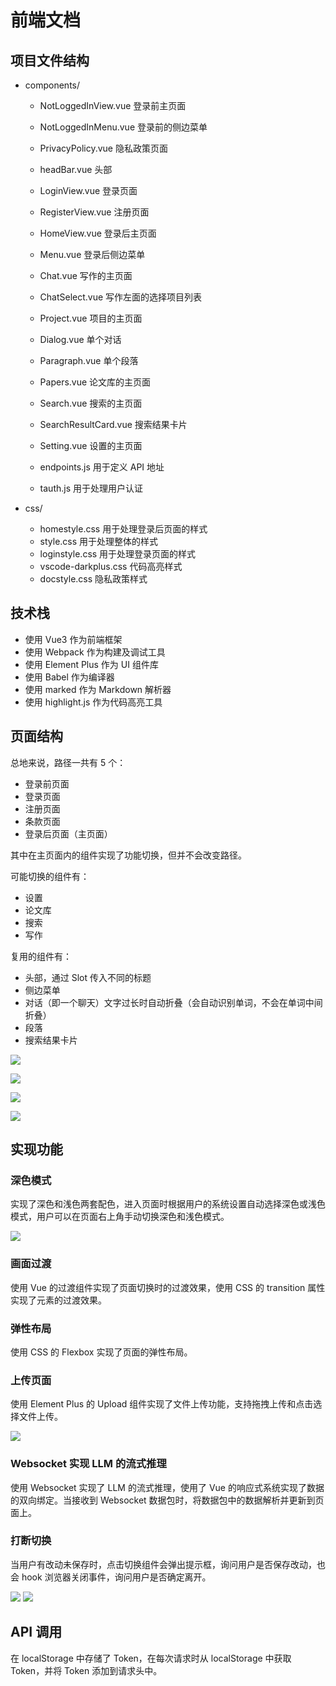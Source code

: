 # 前端文档

## 项目文件结构

-   components/

    -   NotLoggedInView.vue 登录前主页面
    -   NotLoggedInMenu.vue 登录前的侧边菜单
    -   PrivacyPolicy.vue 隐私政策页面

    -   headBar.vue 头部

    -   LoginView.vue 登录页面
    -   RegisterView.vue 注册页面

    -   HomeView.vue 登录后主页面

    -   Menu.vue 登录后侧边菜单

    -   Chat.vue 写作的主页面
    -   ChatSelect.vue 写作左面的选择项目列表
    -   Project.vue 项目的主页面
    -   Dialog.vue 单个对话
    -   Paragraph.vue 单个段落

    -   Papers.vue 论文库的主页面

    -   Search.vue 搜索的主页面
    -   SearchResultCard.vue 搜索结果卡片

    -   Setting.vue 设置的主页面

    -   endpoints.js 用于定义 API 地址
    -   tauth.js 用于处理用户认证

-   css/
    -   homestyle.css 用于处理登录后页面的样式
    -   style.css 用于处理整体的样式
    -   loginstyle.css 用于处理登录页面的样式
    -   vscode-darkplus.css 代码高亮样式
    -   docstyle.css 隐私政策样式

## 技术栈

-   使用 Vue3 作为前端框架
-   使用 Webpack 作为构建及调试工具
-   使用 Element Plus 作为 UI 组件库
-   使用 Babel 作为编译器
-   使用 marked 作为 Markdown 解析器
-   使用 highlight.js 作为代码高亮工具

## 页面结构

总地来说，路径一共有 5 个：

-   登录前页面
-   登录页面
-   注册页面
-   条款页面
-   登录后页面（主页面）

其中在主页面内的组件实现了功能切换，但并不会改变路径。

可能切换的组件有：

-   设置
-   论文库
-   搜索
-   写作

复用的组件有：

-   头部，通过 Slot 传入不同的标题
-   侧边菜单
-   对话（即一个聊天）文字过长时自动折叠（会自动识别单词，不会在单词中间折叠）
-   段落
-   搜索结果卡片

![](imgs/com_demo.png)

![](imgs/com_beforelogin.png)

![](imgs/com_policy.png)

![](imgs/com_login.png)

## 实现功能

### 深色模式

实现了深色和浅色两套配色，进入页面时根据用户的系统设置自动选择深色或浅色模式，用户可以在页面右上角手动切换深色和浅色模式。

![](imgs/darkmode.png)

### 画面过渡

使用 Vue 的过渡组件实现了页面切换时的过渡效果，使用 CSS 的 transition 属性实现了元素的过渡效果。

### 弹性布局

使用 CSS 的 Flexbox 实现了页面的弹性布局。

### 上传页面

使用 Element Plus 的 Upload 组件实现了文件上传功能，支持拖拽上传和点击选择文件上传。

![](imgs/upload.png)

### Websocket 实现 LLM 的流式推理

使用 Websocket 实现了 LLM 的流式推理，使用了 Vue 的响应式系统实现了数据的双向绑定。当接收到 Websocket 数据包时，将数据包中的数据解析并更新到页面上。

### 打断切换

当用户有改动未保存时，点击切换组件会弹出提示框，询问用户是否保存改动，也会 hook 浏览器关闭事件，询问用户是否确定离开。

![](imgs/warn_switch.png)
![](imgs/warn_close.png)

## API 调用

在 localStorage 中存储了 Token，在每次请求时从 localStorage 中获取 Token，并将 Token 添加到请求头中。
